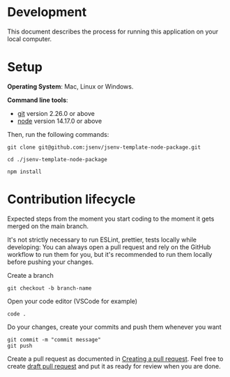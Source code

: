 <!-- inspired from https://github.com/github/docs/blob/main/contributing/development.md -->

# Development

This document describes the process for running this application on your local computer.

# Setup

**Operating System**: Mac, Linux or Windows.

**Command line tools**:

- [git](https://git-scm.com/) version 2.26.0 or above
- [node](https://nodejs.org/en/) version 14.17.0 or above

Then, run the following commands:

```console
git clone git@github.com:jsenv/jsenv-template-node-package.git
```

```console
cd ./jsenv-template-node-package
```

```console
npm install
```

# Contribution lifecycle

Expected steps from the moment you start coding to the moment it gets merged on the main branch.

It's not strictly necessary to run ESLint, prettier, tests locally while developing: You can always open a pull request and rely on the GitHub workflow to run them for you, but it's recommended to run them locally before pushing your changes.

Create a branch

```console
git checkout -b branch-name
```

Open your code editor (VSCode for example)

```console
code .
```

Do your changes, create your commits and push them whenever you want

```console
git commit -m "commit message"
git push
```

Create a pull request as documented in [Creating a pull request](https://docs.github.com/en/github/collaborating-with-issues-and-pull-requests/creating-a-pull-request). Feel free to create [draft pull request](https://github.blog/2019-02-14-introducing-draft-pull-requests/) and put it as ready for review when you are done.
